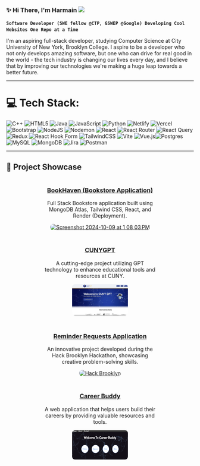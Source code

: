  ### ✨ Hi There, I'm Harmain  <img src="https://emojis.slackmojis.com/emojis/images/1536351075/4594/blob-wave.gif" width="25"/>


**`Software Developer (SWE fellow @CTP, GSWEP @Google) Developing Cool Websites One Repo at a Time`**

I'm an aspiring full-stack developer, studying Computer Science at City University of New York, Brooklyn College. I aspire to be a developer who not only develops amazing software, but one who can drive for real good in the world - the tech industry is changing our lives every day, and I believe that by improving our technologies we're making a huge leap towards a better future.

---
# 💻 Tech Stack:
![C++](https://img.shields.io/badge/c++-%2300599C.svg?style=for-the-badge&logo=c%2B%2B&logoColor=white) ![HTML5](https://img.shields.io/badge/html5-%23E34F26.svg?style=for-the-badge&logo=html5&logoColor=white) ![Java](https://img.shields.io/badge/java-%23ED8B00.svg?style=for-the-badge&logo=openjdk&logoColor=white) ![JavaScript](https://img.shields.io/badge/javascript-%23323330.svg?style=for-the-badge&logo=javascript&logoColor=%23F7DF1E) ![Python](https://img.shields.io/badge/python-3670A0?style=for-the-badge&logo=python&logoColor=ffdd54) ![Netlify](https://img.shields.io/badge/netlify-%23000000.svg?style=for-the-badge&logo=netlify&logoColor=#00C7B7) ![Vercel](https://img.shields.io/badge/vercel-%23000000.svg?style=for-the-badge&logo=vercel&logoColor=white) ![Bootstrap](https://img.shields.io/badge/bootstrap-%238511FA.svg?style=for-the-badge&logo=bootstrap&logoColor=white) ![NodeJS](https://img.shields.io/badge/node.js-6DA55F?style=for-the-badge&logo=node.js&logoColor=white) ![Nodemon](https://img.shields.io/badge/NODEMON-%23323330.svg?style=for-the-badge&logo=nodemon&logoColor=%BBDEAD) ![React](https://img.shields.io/badge/react-%2320232a.svg?style=for-the-badge&logo=react&logoColor=%2361DAFB) ![React Router](https://img.shields.io/badge/React_Router-CA4245?style=for-the-badge&logo=react-router&logoColor=white) ![React Query](https://img.shields.io/badge/-React%20Query-FF4154?style=for-the-badge&logo=react%20query&logoColor=white) ![Redux](https://img.shields.io/badge/redux-%23593d88.svg?style=for-the-badge&logo=redux&logoColor=white) ![React Hook Form](https://img.shields.io/badge/React%20Hook%20Form-%23EC5990.svg?style=for-the-badge&logo=reacthookform&logoColor=white) ![TailwindCSS](https://img.shields.io/badge/tailwindcss-%2338B2AC.svg?style=for-the-badge&logo=tailwind-css&logoColor=white) ![Vite](https://img.shields.io/badge/vite-%23646CFF.svg?style=for-the-badge&logo=vite&logoColor=white) ![Vue.js](https://img.shields.io/badge/vue.js-%2335495e.svg?style=for-the-badge&logo=vuedotjs&logoColor=%234FC08D)![Postgres](https://img.shields.io/badge/postgres-%23316192.svg?style=for-the-badge&logo=postgresql&logoColor=white) ![MySQL](https://img.shields.io/badge/mysql-4479A1.svg?style=for-the-badge&logo=mysql&logoColor=white) ![MongoDB](https://img.shields.io/badge/MongoDB-%234ea94b.svg?style=for-the-badge&logo=mongodb&logoColor=white) ![Jira](https://img.shields.io/badge/jira-%230A0FFF.svg?style=for-the-badge&logo=jira&logoColor=white) ![Postman](https://img.shields.io/badge/Postman-FF6C37?style=for-the-badge&logo=postman&logoColor=white) 


</div>


---

## 🌟 Project Showcase

<div style="display: flex; flex-wrap: wrap; gap: 20px; justify-content: space-around;">


 <div style="flex: 1 1 300px; max-width: 300px; text-align: center;">
      <h3><a href="https://github.com/bhaw16/Hack-Brooklyn-Hackathon-Project" target="_blank">BookHaven (Bookstore Application)</a></h3>
      <p>Full Stack Bookstore application built using MongoDB Atlas, Tailwind CSS, React, and Render (Deployment).</p>
    <a href="https://github.com/Harmain1233/BookHaven" target="_blank">
     <img width="1424" alt="Screenshot 2024-10-09 at 1 08 03 PM" src="https://github.com/user-attachments/assets/7e367dcc-7f96-4f44-a146-58bfa96cb4e7"
 alt="BookHaven" style="width: 50%; height: auto; border-radius: 8px;"/>
    </a>
  </div>


  <div style="flex: 1 1 300px; max-width: 300px; text-align: center;">
     <h3><a href="https://github.com/mao-99/cunyGPT" target="_blank">CUNYGPT</a></h3>
    <p>A cutting-edge project utilizing GPT technology to enhance educational tools and resources at CUNY.</p>
    <a href="https://github.com/mao-99/cunyGPT" target="_blank">
      <img src="https://github.com/Harmain1233/harmain-s-portfolio/blob/main/public/images/imageCUNYGPT.png" alt="CUNYGPT" style="width: 50%; height: auto; border-radius: 8px;"/>
    </a>
  
  </div>
  

  <div style="flex: 1 1 300px; max-width: 300px; text-align: center;">
   <h3><a href="https://github.com/bhaw16/Hack-Brooklyn-Hackathon-Project" target="_blank">Reminder Requests Application</a></h3>
    <p>An innovative project developed during the Hack Brooklyn Hackathon, showcasing creative problem-solving skills.</p>
    <a href="https://github.com/bhaw16/Hack-Brooklyn-Hackathon-Project" target="_blank">
      <img src="https://github.com/Harmain1233/harmain-s-portfolio/blob/main/public/images/img2.png" alt="Hack Brooklyn" style="width: 50%; height: auto; border-radius: 8px;"/>
    </a>
    
  </div>

 <div style="flex: 1 1 300px; max-width: 300px; text-align: center;">
    <h3><a href="https://github.com/Harmain1233/CareerBuddy" target="_blank">Career Buddy</a></h3>
    <p>A web application that helps users build their careers by providing valuable resources and tools.</p>
    <a href="https://github.com/Harmain1233/CareerBuddy" target="_blank">
      <img src="https://github.com/Harmain1233/harmain-s-portfolio/blob/main/public/images/img1.png" alt="Career Buddy" style="width: 50%; height: auto; border-radius: 8px;"/>
    </a>
  
  </div>
  
</div>

</div>


